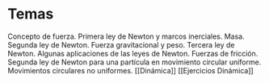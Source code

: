 # Temas 
Concepto de fuerza. Primera ley de Newton y marcos inerciales. Masa. Segunda ley de Newton. Fuerza gravitacional y peso. Tercera ley de Newton. Algunas aplicaciones de las leyes de Newton. Fuerzas de fricción. Segunda ley de Newton para una partícula en movimiento circular uniforme. Movimientos circulares no uniformes.
[[Dinámica]]
[[Ejercicios Dinámica]]


